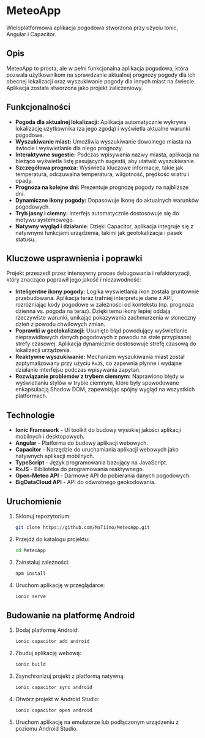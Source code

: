 # MeteoApp

Wieloplatformowa aplikacja pogodowa stworzona przy użyciu Ionic, Angular i Capacitor.

## Opis

MeteoApp to prosta, ale w pełni funkcjonalna aplikacja pogodowa, która pozwala użytkownikom na sprawdzanie aktualnej prognozy pogody dla ich obecnej lokalizacji oraz wyszukiwanie pogody dla innych miast na świecie. Aplikacja została stworzona jako projekt zaliczeniowy.

## Funkcjonalności

*   **Pogoda dla aktualnej lokalizacji:** Aplikacja automatycznie wykrywa lokalizację użytkownika (za jego zgodą) i wyświetla aktualne warunki pogodowe.
*   **Wyszukiwanie miast:** Umożliwia wyszukiwanie dowolnego miasta na świecie i wyświetlanie dla niego prognozy.
*   **Interaktywne sugestie:** Podczas wpisywania nazwy miasta, aplikacja na bieżąco wyświetla listę pasujących sugestii, aby ułatwić wyszukiwanie.
*   **Szczegółowa prognoza:** Wyświetla kluczowe informacje, takie jak temperatura, odczuwalna temperatura, wilgotność, prędkość wiatru i opady.
*   **Prognoza na kolejne dni:** Prezentuje prognozę pogody na najbliższe dni.
*   **Dynamiczne ikony pogody:** Dopasowuje ikonę do aktualnych warunków pogodowych.
*   **Tryb jasny i ciemny:** Interfejs automatycznie dostosowuje się do motywu systemowego.
*   **Natywny wygląd i działanie:** Dzięki Capacitor, aplikacja integruje się z natywnymi funkcjami urządzenia, takimi jak geolokalizacja i pasek statusu.

## Kluczowe usprawnienia i poprawki

Projekt przeszedł przez intensywny proces debugowania i refaktoryzacji, który znacząco poprawił jego jakość i niezawodność:

*   **Inteligentne ikony pogody:** Logika wyświetlania ikon została gruntownie przebudowana. Aplikacja teraz trafniej interpretuje dane z API, rozróżniając kody pogodowe w zależności od kontekstu (np. prognoza dzienna vs. pogoda na teraz). Dzięki temu ikony lepiej oddają rzeczywiste warunki, unikając pokazywania zachmurzenia w słoneczny dzień z powodu chwilowych zmian.
*   **Poprawki w geolokalizacji:** Usunięto błąd powodujący wyświetlanie nieprawidłowych danych pogodowych z powodu na stałe przypisanej strefy czasowej. Aplikacja dynamicznie dostosowuje strefę czasową do lokalizacji urządzenia.
*   **Reaktywne wyszukiwanie:** Mechanizm wyszukiwania miast został zoptymalizowany przy użyciu `RxJS`, co zapewnia płynne i wydajne działanie interfejsu podczas wpisywania zapytań.
*   **Rozwiązanie problemów z trybem ciemnym:** Naprawiono błędy w wyświetlaniu stylów w trybie ciemnym, które były spowodowane enkapsulacją Shadow DOM, zapewniając spójny wygląd na wszystkich platformach.

## Technologie

*   **Ionic Framework** - UI toolkit do budowy wysokiej jakości aplikacji mobilnych i desktopowych.
*   **Angular** - Platforma do budowy aplikacji webowych.
*   **Capacitor** - Narzędzie do uruchamiania aplikacji webowych jako natywnych aplikacji mobilnych.
*   **TypeScript** - Język programowania bazujący na JavaScript.
*   **RxJS** - Biblioteka do programowania reaktywnego.
*   **Open-Meteo API** - Darmowe API do pobierania danych pogodowych.
*   **BigDataCloud API** - API do odwrotnego geokodowania.

## Uruchomienie

1.  Sklonuj repozytorium:
    ```bash
    git clone https://github.com/MaTiino/MeteoApp.git
    ```
2.  Przejdź do katalogu projektu:
    ```bash
    cd MeteoApp
    ```
3.  Zainstaluj zależności:
    ```bash
    npm install
    ```
4.  Uruchom aplikację w przeglądarce:
    ```bash
    ionic serve
    ```

## Budowanie na platformę Android

1.  Dodaj platformę Android:
    ```bash
    ionic capacitor add android
    ```
2.  Zbuduj aplikację webową:
    ```bash
    ionic build
    ```
3.  Zsynchronizuj projekt z platformą natywną:
    ```bash
    ionic capacitor sync android
    ```
4.  Otwórz projekt w Android Studio:
    ```bash
    ionic capacitor open android
    ```
5.  Uruchom aplikację na emulatorze lub podłączonym urządzeniu z poziomu Android Studio. 
